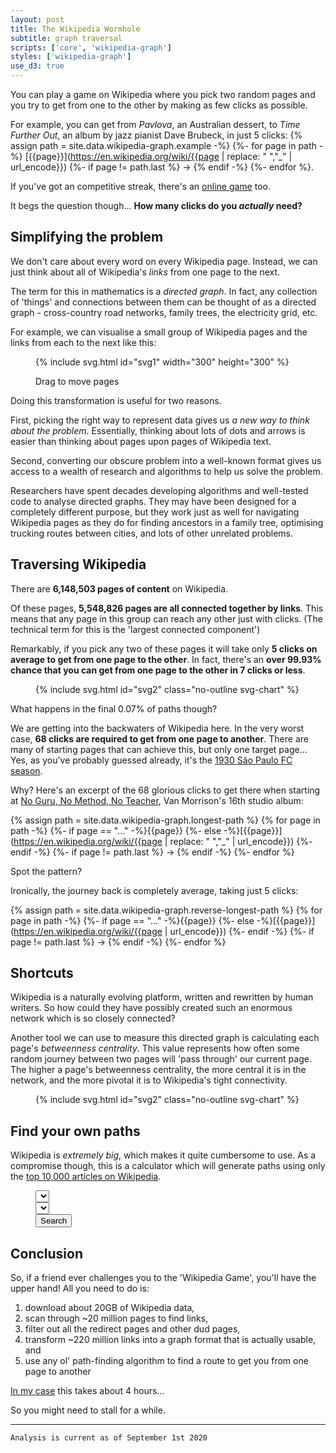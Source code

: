 ```yaml
---
layout: post
title: The Wikipedia Wormhole
subtitle: graph traversal
scripts: ['core', 'wikipedia-graph']
styles: ['wikipedia-graph']
use_d3: true
---
```


You can play a game on Wikipedia where you pick two random pages and you try to get from one to the other by making as few clicks as possible.

For example, you can get from _Pavlova_, an Australian dessert, to _Time Further Out_, an album by jazz pianist Dave Brubeck, in just 5 clicks: {% assign path = site.data.wikipedia-graph.example -%}
{%- for page in path -%}
    [{{page}}](https://en.wikipedia.org/wiki/{{page | replace: " ","_" | url_encode}})
    {%- if page != path.last %} → {% endif -%}
{%- endfor %}.

If you've got an competitive streak, there's an [online game](https://www.thewikigame.com) too.

It begs the question though... **How many clicks do you _actually_ need?**

## Simplifying the problem
We don't care about every word on every Wikipedia page. Instead, we can just think about all of Wikipedia's _links_ from one page to the next.

The term for this in mathematics is a _directed graph_. In fact, any collection of 'things' and connections between them can be thought of as a directed graph - cross-country road networks, family trees, the electricity grid, etc. 

For example, we can visualise a small group of Wikipedia pages and the links from each to the next like this:

<figure>
{% include svg.html id="svg1" width="300" height="300" %}
<figcaption>
    <p class="caption">Drag to move pages</p>
</figcaption>
</figure>

Doing this transformation is useful for two reasons.

First, picking the right way to represent data gives us _a new way to think about the problem_. Essentially, thinking about lots of dots and arrows is easier than thinking about pages upon pages of Wikipedia text.

Second, converting our obscure problem into a well-known format gives us access to a wealth of research and algorithms to help us solve the problem.

Researchers have spent decades developing algorithms and well-tested code to analyse directed graphs. They may have been designed for a completely different purpose, but they work just as well for navigating Wikipedia pages as they do for finding ancestors in a family tree, optimising trucking routes between cities, and lots of other unrelated problems. 

## Traversing Wikipedia

There are **6,148,503 pages of content** on Wikipedia. 

Of these pages, **5,548,826 pages are all connected together by links**. This means that any page in this group can reach any other just with clicks. (The technical term for this is the 'largest connected component')

Remarkably, if you pick any two of these pages it will take only **5 clicks on average to get from one page to the other**. In fact, there's an **over 99.93% chance that you can get from one page to the other in 7 clicks or less**.

<figure>
{% include svg.html id="svg2" class="no-outline svg-chart" %}
<!-- <figcaption>
    <p class="caption">Drag to move pages</p>
</figcaption> -->
</figure>

What happens in the final 0.07% of paths though? 

We are getting into the backwaters of Wikipedia here. In the very worst case, **68 clicks are required to get from one page to another**. There are many of starting pages that can achieve this, but only one target page... Yes, as you've probably guessed already, it's the [1930 São Paulo FC season](https://en.wikipedia.org/wiki/1930_S%C3%A3o_Paulo_FC_season). 

Why? Here's an excerpt of the 68 glorious clicks to get there when starting at [No Guru, No Method, No Teacher](https://en.wikipedia.org/wiki/No_Guru,_No_Method,_No_Teacher), Van Morrison's 16th studio album:

{% assign path = site.data.wikipedia-graph.longest-path %}
{% for page in path -%}
    {%- if page == "..." -%}{{page}}
    {%- else -%}[{{page}}](https://en.wikipedia.org/wiki/{{page | replace: " ","_" | url_encode}})
    {%- endif -%}
    {%- if page != path.last %} → {% endif -%}
{%- endfor %}

Spot the pattern?

Ironically, the journey back is completely average, taking just 5 clicks:

{% assign path = site.data.wikipedia-graph.reverse-longest-path %}
{% for page in path -%}
    {%- if page == "..." -%}{{page}}
    {%- else -%}[{{page}}](https://en.wikipedia.org/wiki/{{page | url_encode}})
    {%- endif -%}
    {%- if page != path.last %} → {% endif -%}
{%- endfor %}

## Shortcuts

Wikipedia is a naturally evolving platform, written and rewritten by human writers. So how could they have possibly created such an enormous network which is so closely connected?

Another tool we can use to measure this directed graph is calculating each page's _betweenness centrality_. This value represents how often some random journey between two pages will 'pass through' our current page. The higher a page's betweenness centrality, the more central it is in the network, and the more pivotal it is to Wikipedia's tight connectivity.

<figure>
{% include svg.html id="svg2" class="no-outline svg-chart" %}
<!-- <figcaption>
    <p class="caption">Drag to move pages</p>
</figcaption> -->
</figure>

## Find your own paths

Wikipedia is _extremely big_, which makes it quite cumbersome to use. As a compromise though, this is a calculator which will generate paths using only the [top 10,000 articles on Wikipedia](https://en.wikipedia.org/wiki/Wikipedia:Vital_articles/Level/4).

<figure>
<div class="route-query container">
    <div class="route-input row justify-content-center">
        <div class="col-10 col-lg-6">
            <select id="route-start-picker" class="route-picker">
                <option></option>
            </select>
        </div>
        <div class="col-10 col-lg-6">
            <select id="route-end-picker" class="route-picker">
                <option></option>
            </select>
        </div>
        <div class="col-auto">
            <button id="route-submit" class="btn btn-success" type="submit" onclick="submit_route_request()">Search</button>
        </div>
    </div>
    <div class="route-output"></div>
</div>
<!-- <figcaption>
    <p class="caption">Find a path from one page to another.</p>
</figcaption> -->
</figure>

## Conclusion

So, if a friend ever challenges you to the 'Wikipedia Game', you'll have the upper hand! All you need to do is:

1. download about 20GB of Wikipedia data,
1. scan through ~20 million pages to find links,
1. filter out all the redirect pages and other dud pages,
1. transform ~220 million links into a graph format that is actually usable, and
1. use any ol' path-finding algorithm to find a route to get you from one page to another

[In my case](https://github.com/seedubjay/wikipedia-graph) this takes about 4 hours...

So you might need to stall for a while.

---

`Analysis is current as of September 1st 2020`
